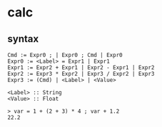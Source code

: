 # calc

## syntax

```bnf
Cmd := Expr0 ; | Expr0 ; Cmd | Expr0
Expr0 := <Label> = Expr1 | Expr1
Expr1 := Expr2 + Expr1 | Expr2 - Expr1 | Expr2
Expr2 := Expr3 * Expr2 | Expr3 / Expr2 | Expr3
Expr3 := (Cmd) | <Label> | <Value>

<Label> :: String
<Value> :: Float
```

```shell:example
> var = 1 + (2 + 3) * 4 ; var + 1.2
22.2
```